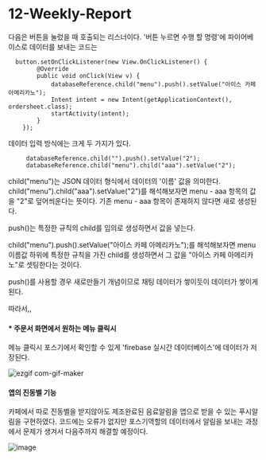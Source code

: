 # 12-Weekly-Report

다음은 버튼을 눌렀을 때 호출되는 리스너이다. '버튼 누르면 수행 할 명령'에 파이어베이스로 데이터를 보내는 코드는

      button.setOnClickListener(new View.OnClickListener() {
            @Override
            public void onClick(View v) {
                databaseReference.child("menu").push().setValue("아이스 카페 아메리카노");
                Intent intent = new Intent(getApplicationContext(), ordersheet.class);
                startActivity(intent);
            }
        });
        
데이터 입력 방식에는 크게 두 가지가 있다.

         databaseReference.child("").push().setValue("2");
         databaseReference.child("menu").child("aaa").setValue("2");


child("menu")는 JSON 데이터 형식에서 데이터의 '이름' 값을 의미한다.
child("menu").child("aaa").setValue("2")를 해석해보자면 menu - aaa 항목의 값을 "2"로 덮어씌운다는 뜻이다. 
기존 menu - aaa 항목이 존재하지 않다면 새로 생성된다.

push()는 특정한 규칙의 child를 임의로 생성하면서 값을 넣는다.

child("menu").push().setValue("아이스 카페 아메리카노");를 해석해보자면 menu 이름값 하위에 특정한 규칙을 가진 
child를 생성하면서 그 값을 "아이스 카페 아메리카노"로 셋팅한다는 것이다.

push()를 사용할 경우 새로만들기 개념이므로 채팅 데이터가 쌓이듯이 데이터가 쌓이게 된다.

따라서,,

#### * 주문서 화면에서 원하는 메뉴 클릭시

메뉴 클릭시 포스기에서 확인할 수 있게 'firebase 실시간 데이터베이스'에 데이터가 저장된다.

![ezgif com-gif-maker](https://user-images.githubusercontent.com/79883718/119328980-ac465d00-bcbf-11eb-9bc7-757b4a7fe970.gif)

#### 앱의 진동벨 기능

카페에서 따로 진동벨을 받지않아도 제조완료된 음료알림을 앱으로 받을 수 있는 푸시알림을 구현하였다.
코드에는 오류가 없지만 포스기역할의 데이터에서 알림을 보내는 과정에서 문제가 생겨서 다음주까지 해결할 예정이다.

![image](https://user-images.githubusercontent.com/75411735/119341905-4cf04900-bccf-11eb-8ad8-24b5c664e437.png)


